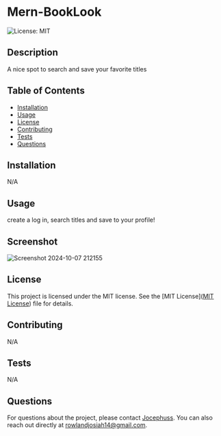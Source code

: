 
# Mern-BookLook

![License: MIT](https://img.shields.io/badge/License-MIT-yellow.svg)

## Description
A nice spot to search and save your favorite titles

## Table of Contents
- [Installation](#installation)
- [Usage](#usage)
- [License](#license)
- [Contributing](#contributing)
- [Tests](#tests)
- [Questions](#questions)

## Installation
N/A

## Usage
create a log in, search titles and save to your profile!

## Screenshot

![Screenshot 2024-10-07 212155](https://github.com/user-attachments/assets/9593bf56-c004-4073-9946-300844cc8b54)


## License

This project is licensed under the MIT license. See the [MIT License]([MIT License](https://opensource.org/licenses/MIT)) file for details.


## Contributing
N/A

## Tests
N/A

## Questions
For questions about the project, please contact [Jocephuss](https://github.com/Jocephuss).
You can also reach out directly at rowlandjosiah14@gmail.com.
